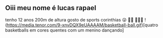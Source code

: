 ## Oiii meu nome é lucas rapael


tenho 12 anos
200m de altura
gosto de sports corinthias 😜
👀👅
🏀🧑‍🦰
!(https://media.tenor.com/9-xnvDQX9eUAAAAM/basketball-ball.gif)[quatro basketballs em cores quentes com um menino dançando]



